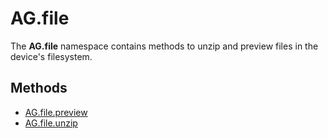 # AG.file

The **AG.file** namespace contains methods to unzip and preview files in the device's filesystem.

## Methods ##
* [AG.file.preview](methods/preview.md)
* [AG.file.unzip](methods/unzip.md)